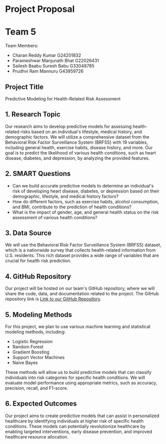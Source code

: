 # Project Proposal

# Team 5

Team Members:
- Charan Reddy Kumar G24201832
- Parameshwar Manjunath Bhat G22026431
- Sailesh Baabu Suresh Babu G33048785
- Prudhvi Ram Mannuru G43959726

## Project Title
Predictive Modeling for Health-Related Risk Assessment

## 1. Research Topic
Our research aims to develop predictive models for assessing health-related risks based on an individual's lifestyle, medical history, and demographic factors. We will utilize a comprehensive dataset from the Behavioral Risk Factor Surveillance System (BRFSS) with 19 variables, including general health, exercise habits, disease history, and more. Our goal is to predict the likelihood of various health conditions, such as heart disease, diabetes, and depression, by analyzing the provided features.

## 2. SMART Questions
- Can we build accurate predictive models to determine an individual's risk of developing heart disease, diabetes, or depression based on their demographic, lifestyle, and medical history factors?
- How do different factors, such as exercise habits, alcohol consumption, and BMI, contribute to the prediction of health conditions?
- What is the impact of gender, age, and general health status on the risk assessment of various health conditions?

## 3. Data Source
We will use the Behavioral Risk Factor Surveillance System (BRFSS) dataset, which is a nationwide survey that collects health-related information from U.S. residents. This rich dataset provides a wide range of variables that are crucial for health risk prediction.

## 4. GitHub Repository
Our project will be hosted on our team's GitHub repository, where we will share the code, data, and documentation related to the project. The GitHub repository link is [Link to our GitHub Repository](https://github.com/CharanReddyKumar/Cardiovascular_Diseases_Risk_Prediction).

## 5. Modeling Methods
For this project, we plan to use various machine learning and statistical modeling methods, including:
- Logistic Regression
- Random Forest
- Gradient Boosting
- Support Vector Machines
- Naive Bayes

These methods will allow us to build predictive models that can classify individuals into risk categories for specific health conditions. 
We will evaluate model performance using appropriate metrics, such as accuracy, precision, recall, and F1-score.

## 6. Expected Outcomes
Our project aims to create predictive models that can assist in personalized healthcare by identifying individuals at higher risk of specific health conditions. These models can potentially revolutionize healthcare by enabling targeted interventions, early disease prevention, and improved healthcare resource allocation.
